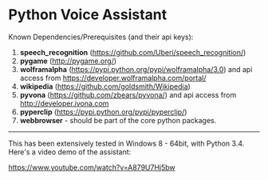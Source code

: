 # Python Voice Assistant

Known Dependencies/Prerequisites (and their api keys):

1. **speech_recognition** (https://github.com/Uberi/speech_recognition/)
2. **pygame** (http://pygame.org/)
3. **wolframalpha** (https://pypi.python.org/pypi/wolframalpha/3.0) and api access from https://developer.wolframalpha.com/portal/
4. **wikipedia** (https://github.com/goldsmith/Wikipedia)
5. **pyvona** (https://github.com/zbears/pyvona/) and api access from http://developer.ivona.com
6. **pyperclip** (https://pypi.python.org/pypi/pyperclip/)
7. **webbrowser** - should be part of the core python packages. 

---
This has been extensively tested in Windows 8 - 64bit, with Python 3.4. Here's a video demo of the assistant:

https://www.youtube.com/watch?v=A879U7Hj5bw

